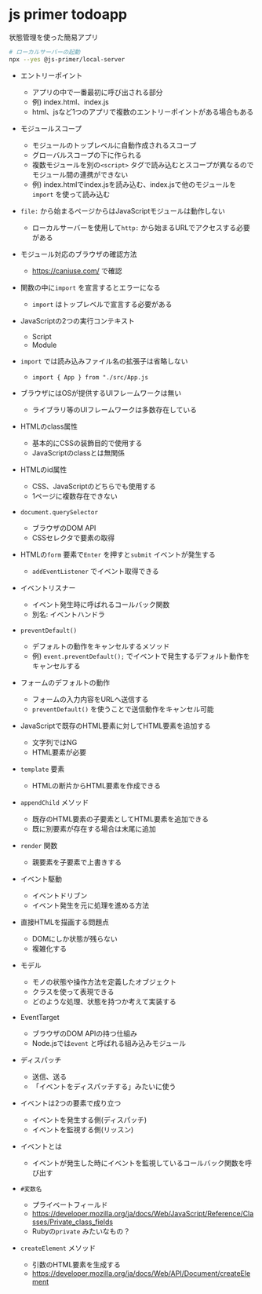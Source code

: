 # js primer todoapp

状態管理を使った簡易アプリ

```sh
# ローカルサーバーの起動
npx --yes @js-primer/local-server
```

- エントリーポイント
  - アプリの中で一番最初に呼び出される部分
  - 例) index.html、index.js
  - html、jsなど1つのアプリで複数のエントリーポイントがある場合もある

- モジュールスコープ
  - モジュールのトップレベルに自動作成されるスコープ
  - グローバルスコープの下に作られる
  - 複数モジュールを別の`<script>` タグで読み込むとスコープが異なるのでモジュール間の連携ができない
  - 例) index.htmlでindex.jsを読み込む、index.jsで他のモジュールを`import` を使って読み込む

- `file:` から始まるページからはJavaScriptモジュールは動作しない
  - ローカルサーバーを使用して`http:` から始まるURLでアクセスする必要がある

- モジュール対応のブラウザの確認方法
  - https://caniuse.com/ で確認

- 関数の中に`import` を宣言するとエラーになる
  - `import` はトップレベルで宣言する必要がある

- JavaScriptの2つの実行コンテキスト
  - Script
  - Module

- `import` では読み込みファイル名の拡張子は省略しない
  - `import { App } from "./src/App.js`

- ブラウザにはOSが提供するUIフレームワークは無い
  - ライブラリ等のUIフレームワークは多数存在している

- HTMLのclass属性
  - 基本的にCSSの装飾目的で使用する
  - JavaScriptのclassとは無関係

- HTMLのid属性
  - CSS、JavaScriptのどちらでも使用する
  - 1ページに複数存在できない

- `document.querySelector`
  - ブラウザのDOM API
  - CSSセレクタで要素の取得

- HTMLの`form` 要素で`Enter` を押すと`submit` イベントが発生する
  - `addEventListener` でイベント取得できる

- イベントリスナー
  - イベント発生時に呼ばれるコールバック関数
  - 別名: イベントハンドラ

- `preventDefault()`
  - デフォルトの動作をキャンセルするメソッド
  - 例) `event.preventDefault();` でイベントで発生するデフォルト動作をキャンセルする

- フォームのデフォルトの動作
  - フォームの入力内容をURLへ送信する
  - `preventDefault()` を使うことで送信動作をキャンセル可能

- JavaScriptで既存のHTML要素に対してHTML要素を追加する
  - 文字列ではNG
  - HTML要素が必要

- `template` 要素
  - HTMLの断片からHTML要素を作成できる

- `appendChild` メソッド
  - 既存のHTML要素の子要素としてHTML要素を追加できる
  - 既に別要素が存在する場合は末尾に追加

- `render` 関数
  - 親要素を子要素で上書きする

- イベント駆動
  - イベントドリブン
  - イベント発生を元に処理を進める方法

- 直接HTMLを描画する問題点
  - DOMにしか状態が残らない
  - 複雑化する

- モデル
  - モノの状態や操作方法を定義したオブジェクト
  - クラスを使って表現できる
  - どのような処理、状態を持つか考えて実装する

- EventTarget
  - ブラウザのDOM APIの持つ仕組み
  - Node.jsでは`event` と呼ばれる組み込みモジュール

- ディスパッチ
  - 送信、送る
  - 「イベントをディスパッチする」みたいに使う

- イベントは2つの要素で成り立つ
  - イベントを発生する側(ディスパッチ)
  - イベントを監視する側(リッスン)

- イベントとは
  - イベントが発生した時にイベントを監視しているコールバック関数を呼び出す

- `#変数名`
  - プライベートフィールド
  - https://developer.mozilla.org/ja/docs/Web/JavaScript/Reference/Classes/Private_class_fields
  - Rubyの`private` みたいなもの？

- `createElement` メソッド
  - 引数のHTML要素を生成する
  - https://developer.mozilla.org/ja/docs/Web/API/Document/createElement
